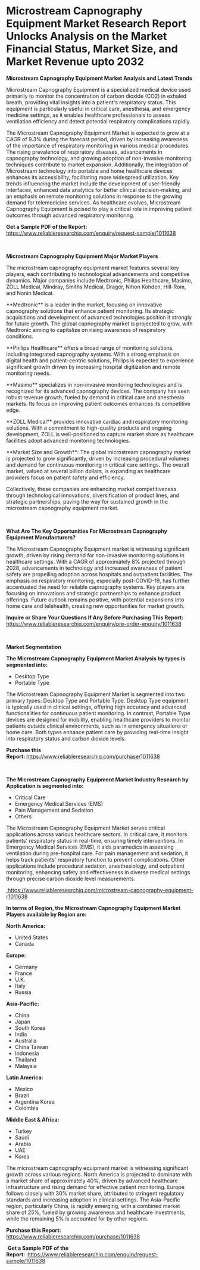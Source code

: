 <p><h1>Microstream Capnography Equipment Market Research Report Unlocks Analysis on the Market Financial Status, Market Size, and Market Revenue upto 2032</h1></p><p><strong>Microstream Capnography Equipment Market Analysis and Latest Trends</strong></p>
<p><p>Microstream Capnography Equipment is a specialized medical device used primarily to monitor the concentration of carbon dioxide (CO2) in exhaled breath, providing vital insights into a patient's respiratory status. This equipment is particularly useful in critical care, anesthesia, and emergency medicine settings, as it enables healthcare professionals to assess ventilation efficiency and detect potential respiratory complications rapidly.</p><p>The Microstream Capnography Equipment Market is expected to grow at a CAGR of 9.3% during the forecast period, driven by increasing awareness of the importance of respiratory monitoring in various medical procedures. The rising prevalence of respiratory diseases, advancements in capnography technology, and growing adoption of non-invasive monitoring techniques contribute to market expansion. Additionally, the integration of Microstream technology into portable and home healthcare devices enhances its accessibility, facilitating more widespread utilization. Key trends influencing the market include the development of user-friendly interfaces, enhanced data analytics for better clinical decision-making, and an emphasis on remote monitoring solutions in response to the growing demand for telemedicine services. As healthcare evolves, Microstream Capnography Equipment is poised to play a critical role in improving patient outcomes through advanced respiratory monitoring.</p></p>
<p><strong>Get a Sample PDF of the Report:&nbsp;</strong> <a href="https://www.reliableresearchiq.com/enquiry/request-sample/1011638?utm_campaign=1876&utm_medium=2&utm_source=Github&utm_content=ia&utm_term=16042025&utm_id=microstream-capnography-equipment">https://www.reliableresearchiq.com/enquiry/request-sample/1011638</a></p>
<p>&nbsp;</p>
<p><strong>Microstream Capnography Equipment Major Market Players</strong></p>
<p><p>The microstream capnography equipment market features several key players, each contributing to technological advancements and competitive dynamics. Major companies include Medtronic, Philips Healthcare, Masimo, ZOLL Medical, Mindray, Smiths Medical, Drager, Nihon Kohden, Hill-Rom, and Nonin Medical.</p><p>**Medtronic** is a leader in the market, focusing on innovative capnography solutions that enhance patient monitoring. Its strategic acquisitions and development of advanced technologies position it strongly for future growth. The global capnography market is projected to grow, with Medtronic aiming to capitalize on rising awareness of respiratory conditions.</p><p>**Philips Healthcare** offers a broad range of monitoring solutions, including integrated capnography systems. With a strong emphasis on digital health and patient-centric solutions, Philips is expected to experience significant growth driven by increasing hospital digitization and remote monitoring needs.</p><p>**Masimo** specializes in non-invasive monitoring technologies and is recognized for its advanced capnography devices. The company has seen robust revenue growth, fueled by demand in critical care and anesthesia markets. Its focus on improving patient outcomes enhances its competitive edge.</p><p>**ZOLL Medical** provides innovative cardiac and respiratory monitoring solutions. With a commitment to high-quality products and ongoing development, ZOLL is well-positioned to capture market share as healthcare facilities adopt advanced monitoring technologies.</p><p>**Market Size and Growth**: The global microstream capnography market is projected to grow significantly, driven by increasing procedural volumes and demand for continuous monitoring in critical care settings. The overall market, valued at several billion dollars, is expanding as healthcare providers focus on patient safety and efficiency.</p><p>Collectively, these companies are enhancing market competitiveness through technological innovations, diversification of product lines, and strategic partnerships, paving the way for sustained growth in the microstream capnography equipment market.</p></p>
<p>&nbsp;</p>
<p><strong>What Are The Key Opportunities For Microstream Capnography Equipment Manufacturers?</strong></p>
<p><p>The Microstream Capnography Equipment market is witnessing significant growth, driven by rising demand for non-invasive monitoring solutions in healthcare settings. With a CAGR of approximately 8% projected through 2028, advancements in technology and increased awareness of patient safety are propelling adoption across hospitals and outpatient facilities. The emphasis on respiratory monitoring, especially post-COVID-19, has further accentuated the need for reliable capnography systems. Key players are focusing on innovations and strategic partnerships to enhance product offerings. Future outlook remains positive, with potential expansions into home care and telehealth, creating new opportunities for market growth.</p></p>
<p><strong>Inquire or Share Your Questions If Any Before Purchasing This Report:</strong> <a href="https://www.reliableresearchiq.com/enquiry/pre-order-enquiry/1011638?utm_campaign=1876&utm_medium=2&utm_source=Github&utm_content=ia&utm_term=16042025&utm_id=microstream-capnography-equipment">https://www.reliableresearchiq.com/enquiry/pre-order-enquiry/1011638</a></p>
<p>&nbsp;</p>
<p><strong>Market Segmentation</strong></p>
<p><strong>The Microstream Capnography Equipment Market Analysis by types is segmented into:</strong></p>
<p><ul><li>Desktop Type</li><li>Portable Type</li></ul></p>
<p><p>The Microstream Capnography Equipment Market is segmented into two primary types: Desktop Type and Portable Type. Desktop Type equipment is typically used in clinical settings, offering high accuracy and advanced functionalities for continuous patient monitoring. In contrast, Portable Type devices are designed for mobility, enabling healthcare providers to monitor patients outside clinical environments, such as in emergency situations or home care. Both types enhance patient care by providing real-time insight into respiratory status and carbon dioxide levels.</p></p>
<p><strong>Purchase this Report:&nbsp;</strong><a href="https://www.reliableresearchiq.com/purchase/1011638?utm_campaign=1876&utm_medium=2&utm_source=Github&utm_content=ia&utm_term=16042025&utm_id=microstream-capnography-equipment">https://www.reliableresearchiq.com/purchase/1011638</a></p>
<p>&nbsp;</p>
<p><strong>The Microstream Capnography Equipment Market Industry Research by Application is segmented into:</strong></p>
<p><ul><li>Critical Care</li><li>Emergency Medical Services (EMS)</li><li>Pain Management and Sedation</li><li>Others</li></ul></p>
<p><p>The Microstream Capnography Equipment Market serves critical applications across various healthcare sectors. In critical care, it monitors patients’ respiratory status in real-time, ensuring timely interventions. In Emergency Medical Services (EMS), it aids paramedics in assessing ventilation during pre-hospital care. For pain management and sedation, it helps track patients' respiratory function to prevent complications. Other applications include procedural sedation, anesthesiology, and outpatient monitoring, enhancing safety and effectiveness in diverse medical settings through precise carbon dioxide level measurements.</p></p>
<p><a href="https://www.reliableresearchiq.com/microstream-capnography-equipment-r1011638?utm_campaign=1876&utm_medium=2&utm_source=Github&utm_content=ia&utm_term=16042025&utm_id=microstream-capnography-equipment">&nbsp;https://www.reliableresearchiq.com/microstream-capnography-equipment-r1011638</a></p>
<p><strong>In terms of Region, the Microstream Capnography Equipment Market Players available by Region are:</strong></p>
<p>
    <p> <strong> North America: </strong>
        <ul>
            <li>United States</li>
            <li>Canada</li>
        </ul>
        </p> 
    <p> <strong> Europe: </strong>
        <ul>
            <li>Germany</li>
            <li>France</li>
            <li>U.K.</li>
            <li>Italy</li>
            <li>Russia</li>
        </ul>
        </p> 
    <p> <strong> Asia-Pacific: </strong>
        <ul>
            <li>China</li>
            <li>Japan</li>
            <li>South Korea</li>
            <li>India</li>
            <li>Australia</li>
            <li>China Taiwan</li>
            <li>Indonesia</li>
            <li>Thailand</li>
            <li>Malaysia</li>
        </ul>
        </p> 
    <p> <strong> Latin America: </strong>
        <ul>
            <li>Mexico</li>
            <li>Brazil</li>
            <li>Argentina Korea</li>
            <li>Colombia</li>
        </ul>
        </p> 
    <p> <strong> Middle East & Africa: </strong>
        <ul>
            <li>Turkey</li>
            <li>Saudi</li>
            <li>Arabia</li>
            <li>UAE</li>
            <li>Korea</li>
        </ul>
    </p>
    </p>
<p><p>The microstream capnography equipment market is witnessing significant growth across various regions. North America is projected to dominate with a market share of approximately 40%, driven by advanced healthcare infrastructure and rising demand for effective patient monitoring. Europe follows closely with 30% market share, attributed to stringent regulatory standards and increasing adoption in clinical settings. The Asia-Pacific region, particularly China, is rapidly emerging, with a combined market share of 25%, fueled by growing awareness and healthcare investments, while the remaining 5% is accounted for by other regions.</p></p>
<p><strong>Purchase this Report: </strong><a href="https://www.reliableresearchiq.com/purchase/1011638?utm_campaign=1876&utm_medium=2&utm_source=Github&utm_content=ia&utm_term=16042025&utm_id=microstream-capnography-equipment">https://www.reliableresearchiq.com/purchase/1011638</a></p>
<p>&nbsp;<strong>Get a Sample PDF of the Report:&nbsp;&nbsp;</strong><a href="https://www.reliableresearchiq.com/enquiry/request-sample/1011638?utm_campaign=1876&utm_medium=2&utm_source=Github&utm_content=ia&utm_term=16042025&utm_id=microstream-capnography-equipment">https://www.reliableresearchiq.com/enquiry/request-sample/1011638</a></p>
<p><strong></strong></p>
<p><p></p><p></p><p></p></p>